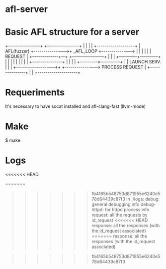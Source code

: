 # afl-server

Basic AFL structure for a server
================================

+----------------+                +----------------+
|                |                |                |              +-------------------+
|   AFL(fuzzer)  +--------------->+   _AFL_LOOP    +-------------->                   |
|                |                |                |              |      REQUEST      |
+-------------+--+                +----------------+              |                   |
              |                                                   +---------+---------+
              |                                                             |
              |                                                             |
              |                                                             |
              |                                                             |
              |                   +---------------+                         |
              |                   |               |               +---------v----------+
              |                   |  LAUNCH SERV. |               |                    |
              +------------------>+               +--------------->   PROCESS REQUEST  |
                                  +---------------+               |                    |
                                                                  +--------------------+

Requeriments 
============

It's necessary to have socat installed and afl-clang-fast (llvm-mode)

Make
====

$ make 

Logs
====
<<<<<<< HEAD

=======
>>>>>>> fb4165b548753d871955e6240e578d64439c87f3
In ./logs:
  debug: general debugging info
  debug-httpd: for httpd process info
  request: all the requests by id_request
<<<<<<< HEAD
  response: all the responses (with the id_request associated)
=======
  response: all the responses (with the id_request associated)


>>>>>>> fb4165b548753d871955e6240e578d64439c87f3
